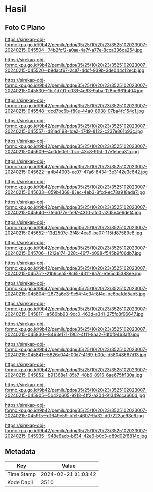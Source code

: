 # Hasil

## Foto C Plano

https://sirekap-obj-formc.kpu.go.id/9b42/pemilu/pdpr/35/25/10/20/23/3525102023007-20240215-045504--74b2fcf2-a0ae-4a7f-a77e-8cca336ca254.jpg

https://sirekap-obj-formc.kpu.go.id/9b42/pemilu/pdpr/35/25/10/20/23/3525102023007-20240215-045520--b9dacf67-2c07-4dcf-939b-3de044c12ecb.jpg

https://sirekap-obj-formc.kpu.go.id/9b42/pemilu/pdpr/35/25/10/20/23/3525102023007-20240215-045530--1bc1d7d1-c036-4e63-9aba-128be961b404.jpg

https://sirekap-obj-formc.kpu.go.id/9b42/pemilu/pdpr/35/25/10/20/23/3525102023007-20240215-045548--dcd7bc6b-f80e-44a0-8938-07ba4fc154c1.jpg

https://sirekap-obj-formc.kpu.go.id/9b42/pemilu/pdpr/35/25/10/20/23/3525102023007-20240215-045557--d81ad198-1de2-47d9-8122-c237e861b93c.jpg

https://sirekap-obj-formc.kpu.go.id/9b42/pemilu/pdpr/35/25/10/20/23/3525102023007-20240215-045609--4c0de0e1-fbac-43c8-9f5f-ff7e1ebea31a.jpg

https://sirekap-obj-formc.kpu.go.id/9b42/pemilu/pdpr/35/25/10/20/23/3525102023007-20240215-045622--a4b44003-ec07-47a6-8434-3e3142e3c642.jpg

https://sirekap-obj-formc.kpu.go.id/9b42/pemilu/pdpr/35/25/10/20/23/3525102023007-20240215-045633--059b4368-83ec-4eb3-8fcd-ec78a918ada7.jpg

https://sirekap-obj-formc.kpu.go.id/9b42/pemilu/pdpr/35/25/10/20/23/3525102023007-20240215-045640--7fedd77e-fe97-4310-afc0-a2d5e4e6def4.jpg

https://sirekap-obj-formc.kpu.go.id/9b42/pemilu/pdpr/35/25/10/20/23/3525102023007-20240215-045652--13d2507e-3f48-4ea9-ba07-115fd87589c8.jpg

https://sirekap-obj-formc.kpu.go.id/9b42/pemilu/pdpr/35/25/10/20/23/3525102023007-20240215-045706--f212e174-328c-46f7-b098-f545b9f06db7.jpg

https://sirekap-obj-formc.kpu.go.id/9b42/pemilu/pdpr/35/25/10/20/23/3525102023007-20240215-045751--21b6cea5-8c65-4311-9a7c-e1e5cd5388ee.jpg

https://sirekap-obj-formc.kpu.go.id/9b42/pemilu/pdpr/35/25/10/20/23/3525102023007-20240215-045804--2673a6c3-9e54-4e34-8f4d-bc6bafdd5ab5.jpg

https://sirekap-obj-formc.kpu.go.id/9b42/pemilu/pdpr/35/25/10/20/23/3525102023007-20240215-045817--a566bb93-9dc0-463d-a341-275fc8f96647.jpg

https://sirekap-obj-formc.kpu.go.id/9b42/pemilu/pdpr/35/25/10/20/23/3525102023007-20240215-045830--8463e171-1902-4f11-8aa2-7df0f9463af0.jpg

https://sirekap-obj-formc.kpu.go.id/9b42/pemilu/pdpr/35/25/10/20/23/3525102023007-20240215-045841--5826c044-00d7-4169-b00e-d58048667d13.jpg

https://sirekap-obj-formc.kpu.go.id/9b42/pemilu/pdpr/35/25/10/20/23/3525102023007-20240215-045852--b91368e1-85b7-48b6-8916-6ae675ff130a.jpg

https://sirekap-obj-formc.kpu.go.id/9b42/pemilu/pdpr/35/25/10/20/23/3525102023007-20240215-045905--5b42d605-9918-4ff2-a204-91349cca660d.jpg

https://sirekap-obj-formc.kpu.go.id/9b42/pemilu/pdpr/35/25/10/20/23/3525102023007-20240215-045915--d1649e59-bfe1-4607-9a32-d07223ae93e6.jpg

https://sirekap-obj-formc.kpu.go.id/9b42/pemilu/pdpr/35/25/10/20/23/3525102023007-20240215-045935--948e6acb-b634-42e6-b0c3-d89d02f6814c.jpg


## Metadata

| Key        | Value               |
| ---------- | ------------------- |
| Time Stamp | 2024-02-21 01:03:42 |
| Kode Dapil | 3510                |



